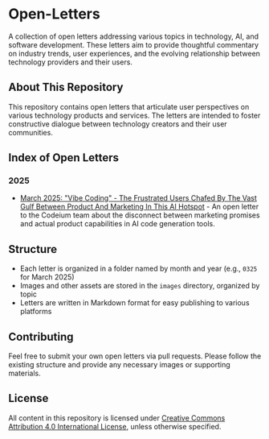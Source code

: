 # Open-Letters

A collection of open letters addressing various topics in technology, AI, and software development. These letters aim to provide thoughtful commentary on industry trends, user experiences, and the evolving relationship between technology providers and their users.

## About This Repository

This repository contains open letters that articulate user perspectives on various technology products and services. The letters are intended to foster constructive dialogue between technology creators and their user communities.

## Index of Open Letters

### 2025

- [March 2025: "Vibe Coding" - The Frustrated Users Chafed By The Vast Gulf Between Product And Marketing In This AI Hotspot](./0325/codeium.md) - An open letter to the Codeium team about the disconnect between marketing promises and actual product capabilities in AI code generation tools.

## Structure

- Each letter is organized in a folder named by month and year (e.g., `0325` for March 2025)
- Images and other assets are stored in the `images` directory, organized by topic
- Letters are written in Markdown format for easy publishing to various platforms

## Contributing

Feel free to submit your own open letters via pull requests. Please follow the existing structure and provide any necessary images or supporting materials.

## License

All content in this repository is licensed under [Creative Commons Attribution 4.0 International License](https://creativecommons.org/licenses/by/4.0/), unless otherwise specified.
